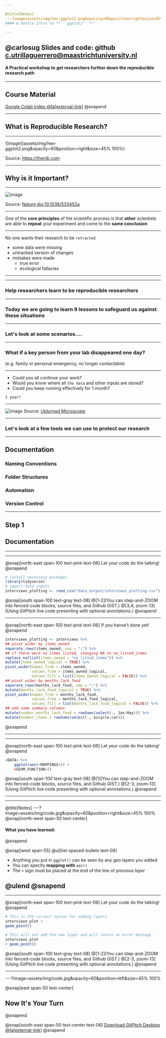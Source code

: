 ```yaml
---

@title[Notes]
---?image=assets/img/hex-ggplot2.png&opacity=60&position=right&size=45% 100%
#### A Gentle Intro to **```ggplot2```**

---
```

@carlosug
Slides and code: github
[c.utrillaguerrero@maastrichtuniversity.nl](c.utrillaguerrero@maastrichtuniversity.nl)
---

#### A Practical workshop to get researchers further down the reproducible research path



---

## Course Material 

[Google Colab Index @fa[external-link]](https://colab.research.google.com/github/MaastrichtU-IDS/global-studies-methods/blob/master/notebooks/Index.ipynb#scrollTo=0gaW4qKEKG06)
@snapend


---

## What is Reproducible Research?

---

![image](assets/img/hex-ggplot2.png&opacity=60&position=right&size=45% 100%)

Source: https://thenib.com

---

## Why is it Important?

---

![image](https://raw.githubusercontent.com/orchid00/ReproducibleResearchThings/gh-pages/assets/img/reproducibility-graphic-online3.jpg)

Source: [Nature doi:10.1038/533452a](https://www.nature.com/news/polopoly_fs/7.36718.1464174471!/image/reproducibility-graphic-online3.jpg_gen/derivatives/landscape_630/reproducibility-graphic-online3.jpg)

---

One of the **core principles** of the scientific process is that **other** scientists are able to **repeat** your experiment and come to the **same conclusion**

---

No one wants their research to be `retracted`

* some data were missing
* untracked version of changes
* mistakes were made
  * true error
  * ecological fallacies
  
---

---

### Help researchers learn to be reproducible researchers
  
---

### Today we are going to learn **9 lessons** to safeguard us against these situations

---

### Let's look at some scenarios....

---

### What if a key person from your lab disappeared one day? 
(e.g. family or personal emergency, no longer contactable)

---

* Could you all continue your work?
* Would you know where all `the data` and other inputs are stored?
* Could you keep running effectively for 1 month?

`1 year?`

---

![image](https://github.com/guereslib/Reproducible-Research-Things/raw/master/images/376c2ff9d8260fa7c1ae4a3468e1bce9.jpg)
Source: [Upturned Microscope](https://theupturnedmicroscope.com/comic/real-vs-movie-scientist-3/)

---

### Let's look at a few tools we can use to protect our research

---

## Documentation
### Naming Conventions
### Folder Structures
### Automation
### Version Control

---

## Step 1 
## Documentation

---
---

@snap[north-east span-100 text-pink text-06]
Let your code do the talking!
@snapend

```r zoom-18
# install necessary packages
library(tidyverse)
# import data inputs
interviews_plotting <- read_csv("data_output/interviews_plotting.csv")
```

@snap[south span-100 text-gray text-08]
@[1-2](You can step-and-ZOOM into fenced-code blocks, source files, and Github GIST.)
@[3,4, zoom-13](Using GitPitch live code presenting with optional annotations.)
@snapend


---

@snap[north-east span-100 text-pink text-06]
If you hanve't done yet!
@snapend

```r zoom-8
interviews_plotting <- interviews %>%
## pivot wider by items_owned
separate_rows(items_owned, sep = ";") %>%
## if there were no items listed, changing NA to no_listed_items
replace_na(list(items_owned = "no_listed_items")) %>%
mutate(items_owned_logical = TRUE) %>%
pivot_wider(names_from = items_owned, 
            values_from = items_owned_logical, 
            values_fill = list(items_owned_logical = FALSE)) %>%
## pivot wider by months_lack_food
separate_rows(months_lack_food, sep = ";") %>%
mutate(months_lack_food_logical = TRUE) %>%
pivot_wider(names_from = months_lack_food, 
            values_from = months_lack_food_logical, 
            values_fill = list(months_lack_food_logical = FALSE)) %>%
## add some summary columns
mutate(number_months_lack_food = rowSums(select(., Jan:May))) %>%
mutate(number_items = rowSums(select(., bicycle:car)))
```
@snapend

---

---

@snap[north-east span-100 text-pink text-06]
Let your code do the talking!
@snapend

```r zoom-18
<DATA> %>%
    ggplot(aes(<MAPPINGS>)) +
    <GEOM_FUNCTION>()
```

@snap[south span-100 text-gray text-08]
@[1](You can step-and-ZOOM into fenced-code blocks, source files, and Github GIST.)
@[2-3, zoom-13](Using GitPitch live code presenting with optional annotations.)
@snapend

---

---
@title[Notes]
---?image=assets/img/code.jpg&opacity=60&position=right&size=45% 100%
@snap[north-west span-50 text-center]
#### What you have learned:
@snapend

@snap[west span-55]
@ul[list-spaced-bullets text-09]
- Anything you put in ```ggplot()``` can be seen by any geo layers you added
- You can specify **mapping with**  ```aes()```
- The ```+``` sign must be placed at the end of the line of _previous layer_

@ulend
@snapend
---
---

@snap[north-east span-100 text-pink text-06]
Let your code do the talking!
@snapend

```r zoom-18
# This is the correct syntax for adding layers
interviews_plot + 
geom_point()

# This will not add the new layer and will return an error message
interviews_plot
+ geom_point()
```

@snap[south span-100 text-gray text-08]
@[1-2](You can step-and-ZOOM into fenced-code blocks, source files, and Github GIST.)
@[2-3, zoom-13](Using GitPitch live code presenting with optional annotations.)
@snapend

---


---?image=assets/img/code.jpg&opacity=60&position=left&size=45% 100%

@snap[east span-50 text-center]
## Now It's **Your** Turn
@snapend

@snap[south-east span-50 text-center text-06]
[Download GitPitch Desktop @fa[external-link]](https://gitpitch.com/docs/getting-started/tutorial/)
@snapend

